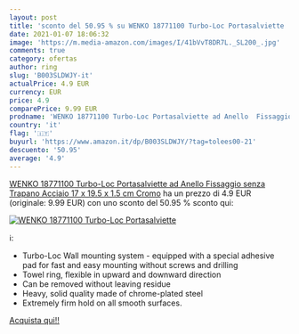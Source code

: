 ```yaml
---
layout: post
title: 'sconto del 50.95 % su WENKO 18771100 Turbo-Loc Portasalviette   '
date: 2021-01-07 18:06:32
image: 'https://m.media-amazon.com/images/I/41bVvT8DR7L._SL200_.jpg'
comments: true
category: ofertas
author: ring
slug: 'B003SLDWJY-it'
actualPrice: 4.9 EUR
currency: EUR
price: 4.9
comparePrice: 9.99 EUR
prodname: 'WENKO 18771100 Turbo-Loc Portasalviette ad Anello  Fissaggio senza Trapano  Acciaio  17 x 19.5 x 1.5 cm  Cromo'
country: 'it'
flag: '🇮🇹'
buyurl: 'https://www.amazon.it/dp/B003SLDWJY/?tag=tolees00-21'
descuento: '50.95'
average: '4.9'
---
```


[WENKO 18771100 Turbo-Loc Portasalviette ad Anello  Fissaggio senza Trapano  Acciaio  17 x 19.5 x 1.5 cm  Cromo](https://www.amazon.it/dp/B003SLDWJY/?tag=tolees00-21) ha un prezzo di 4.9 EUR (originale: 9.99 EUR) con uno sconto del 50.95 % sconto qui:

[![WENKO 18771100 Turbo-Loc Portasalviette ](https://m.media-amazon.com/images/I/41bVvT8DR7L._SL200_.jpg)](https://www.amazon.it/dp/B003SLDWJY/?tag=tolees00-21)

ℹ️:

- Turbo-Loc Wall mounting system - equipped with a special adhesive pad for fast and easy mounting without screws and drilling
- Towel ring, flexible in upward and downward direction
- Can be removed without leaving residue
- Heavy, solid quality made of chrome-plated steel
- Extremely firm hold on all smooth surfaces.

[Acquista qui!!](https://www.amazon.it/dp/B003SLDWJY/?tag=tolees00-21)
